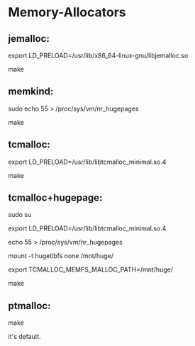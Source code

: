 # Memory-Allocators

## jemalloc:

export LD_PRELOAD=/usr/lib/x86_64-linux-gnu/libjemalloc.so

make

## memkind:

sudo echo 55 > /proc/sys/vm/nr_hugepages

make

## tcmalloc:

export LD_PRELOAD=/usr/lib/libtcmalloc_minimal.so.4

make

## tcmalloc+hugepage:

sudo su

export LD_PRELOAD=/usr/lib/libtcmalloc_minimal.so.4

echo 55 > /proc/sys/vm/nr_hugepages

mount -t hugetlbfs none /mnt/huge/

export TCMALLOC_MEMFS_MALLOC_PATH=/mnt/huge/

make

## ptmalloc:

make

it's default.

